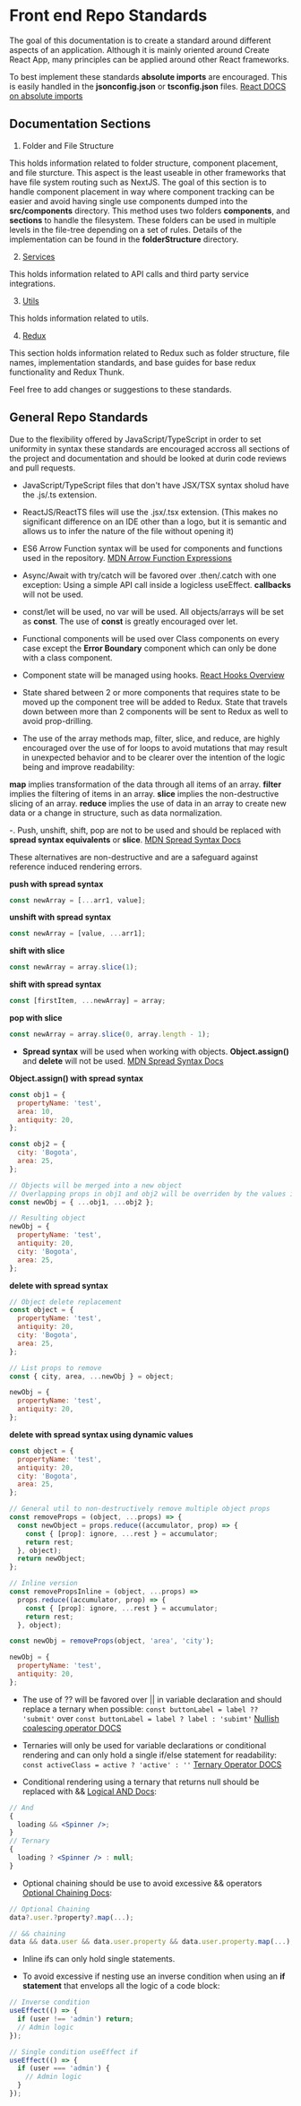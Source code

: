 # Front end Repo Standards

The goal of this documentation is to create a standard around different aspects of an application. Although it is mainly oriented around Create React App, many principles can be applied around other React frameworks.

To best implement these standards **absolute imports** are encouraged. This is easily handled in the **jsonconfig.json** or **tsconfig.json** files. [React DOCS on absolute imports](https://create-react-app.dev/docs/importing-a-component/#absolute-imports)

## Documentation Sections

1. Folder and File Structure

This holds information related to folder structure, component placement, and file sturcture. This aspect is the least useable in other frameworks that have file system routing such as NextJS. The goal of this section is to handle component placement in way where component tracking can be easier and avoid having single use components dumped into the **src/components** directory. This method uses two folders **components**, and **sections** to handle the filesystem. These folders can be used in multiple levels in the file-tree depending on a set of rules. Details of the implementation can be found in the **folderStructure** directory.

2. [Services](./services/services.md)

This holds information related to API calls and third party service integrations.

3. [Utils](./utils/utils.md)

This holds information related to utils.

4. [Redux](./redux/redux-general.md)

This section holds information related to Redux such as folder structure, file names, implementation standards, and base guides for base redux functionality and Redux Thunk.

Feel free to add changes or suggestions to these standards.

## General Repo Standards

Due to the flexibility offered by JavaScript/TypeScript in order to set uniformity in syntax these standards are encouraged accross all sections of the project and documentation and should be looked at durin code reviews and pull requests.

- JavaScript/TypeScript files that don't have JSX/TSX syntax sholud have the .js/.ts extension.

- ReactJS/ReactTS files will use the .jsx/.tsx extension. (This makes no significant difference on an IDE other than a logo, but it is semantic and allows us to infer the nature of the file without opening it)

- ES6 Arrow Function syntax will be used for components and functions used in the repository. [MDN Arrow Function Expressions](https://developer.mozilla.org/en-US/docs/Web/JavaScript/Reference/Functions/Arrow_functions)

- Async/Await with try/catch will be favored over .then/.catch with one exception: Using a simple API call inside a logicless useEffect. **callbacks** will not be used.

- const/let will be used, no var will be used. All objects/arrays will be set as **const**. The use of **const** is greatly encouraged over let.

- Functional components will be used over Class components on every case except the **Error Boundary** component which can only be done with a class component.

- Component state will be managed using hooks. [React Hooks Overview](https://reactjs.org/docs/hooks-overview.html)

- State shared between 2 or more components that requires state to be moved up the component tree will be added to Redux. State that travels down between more than 2 components will be sent to Redux as well to avoid prop-drilling.

- The use of the array methods map, filter, slice, and reduce, are highly encouraged over the use of for loops to avoid mutations that may result in unexpected behavior and to be clearer over the intention of the logic being and improve readability:

**map** implies transformation of the data through all items of an array. **filter** implies the filtering of items in an array. **slice** implies the non-destructive slicing of an array. **reduce** implies the use of data in an array to create new data or a change in structure, such as data normalization.

-. Push, unshift, shift, pop are not to be used and should be replaced with **spread syntax equivalents** or **slice**. [MDN Spread Syntax Docs](https://developer.mozilla.org/en-US/docs/Web/JavaScript/Reference/Operators/Spread_syntax)

These alternatives are non-destructive and are a safeguard against reference induced rendering errors.

**push with spread syntax**

```javascript
const newArray = [...arr1, value];
```

**unshift with spread syntax**

```javascript
const newArray = [value, ...arr1];
```

**shift with slice**

```javascript
const newArray = array.slice(1);
```

**shift with spread syntax**

```javascript
const [firstItem, ...newArray] = array;
```

**pop with slice**

```javascript
const newArray = array.slice(0, array.length - 1);
```

- **Spread syntax** will be used when working with objects. **Object.assign()** and **delete** will not be used. [MDN Spread Syntax Docs](https://developer.mozilla.org/en-US/docs/Web/JavaScript/Reference/Operators/Spread_syntax)

**Object.assign() with spread syntax**

```javascript
const obj1 = {
  propertyName: 'test',
  area: 10,
  antiquity: 20,
};

const obj2 = {
  city: 'Bogota',
  area: 25,
};

// Objects will be merged into a new object
// Overlapping props in obj1 and obj2 will be overriden by the values in obj2
const newObj = { ...obj1, ...obj2 };

// Resulting object
newObj = {
  propertyName: 'test',
  antiquity: 20,
  city: 'Bogota',
  area: 25,
};
```

**delete with spread syntax**

```javascript
// Object delete replacement
const object = {
  propertyName: 'test',
  antiquity: 20,
  city: 'Bogota',
  area: 25,
};

// List props to remove
const { city, area, ...newObj } = object;

newObj = {
  propertyName: 'test',
  antiquity: 20,
};
```

**delete with spread syntax using dynamic values**

```javascript
const object = {
  propertyName: 'test',
  antiquity: 20,
  city: 'Bogota',
  area: 25,
};

// General util to non-destructively remove multiple object props
const removeProps = (object, ...props) => {
  const newObject = props.reduce((accumulator, prop) => {
    const { [prop]: ignore, ...rest } = accumulator;
    return rest;
  }, object);
  return newObject;
};

// Inline version
const removePropsInline = (object, ...props) =>
  props.reduce((accumulator, prop) => {
    const { [prop]: ignore, ...rest } = accumulator;
    return rest;
  }, object);

const newObj = removeProps(object, 'area', 'city');

newObj = {
  propertyName: 'test',
  antiquity: 20,
};
```

- The use of ?? will be favored over || in variable declaration and should replace a ternary when possible: `const buttonLabel = label ?? 'submit'` over `const buttonLabel = label ? label : 'subimt'` [Nullish coalescing operator DOCS](https://developer.mozilla.org/en-US/docs/Web/JavaScript/Reference/Operators/Nullish_coalescing_operator)

- Ternaries will only be used for variable declarations or conditional rendering and can only hold a single if/else statement for readability: `const activeClass = active ? 'active' : ''` [Ternary Operator DOCS](https://developer.mozilla.org/en-US/docs/Web/JavaScript/Reference/Operators/Conditional_Operator)

- Conditional rendering using a ternary that returns null should be replaced with && [Logical AND Docs](https://developer.mozilla.org/en-US/docs/Web/JavaScript/Reference/Operators/Logical_AND):

```jsx
// And
{
  loading && <Spinner />;
}
// Ternary
{
  loading ? <Spinner /> : null;
}
```

- Optional chaining should be use to avoid excessive && operators [Optional Chaining Docs](https://developer.mozilla.org/en-US/docs/Web/JavaScript/Reference/Operators/Optional_chaining):

```javascript
// Optional Chaining
data?.user.?property?.map(...);

// && chaining
data && data.user && data.user.property && data.user.property.map(...);
```

- Inline ifs can only hold single statements.

- To avoid excessive if nesting use an inverse condition when using an **if statement** that envelops all the logic of a code block:

```javascript
// Inverse condition
useEffect(() => {
  if (user !== 'admin') return;
  // Admin logic
});

// Single condition useEffect if
useEffect(() => {
  if (user === 'admin') {
    // Admin logic
  }
});
```

